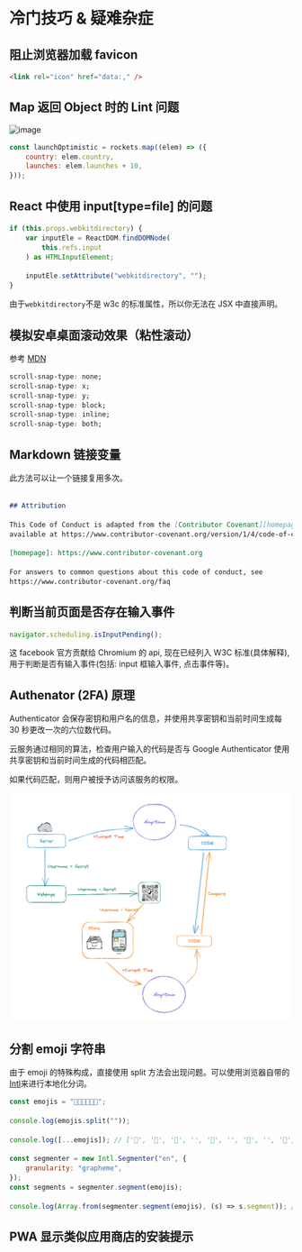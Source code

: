 # 冷门技巧 & 疑难杂症

## 阻止浏览器加载 favicon

```html
<link rel="icon" href="data:," />
```

## Map 返回 Object 时的 Lint 问题

![image](https://user-images.githubusercontent.com/52880665/196023762-76da513c-f5e6-4063-aee0-d45d18033c61.png)

```jsx
const launchOptimistic = rockets.map((elem) => ({
	country: elem.country,
	launches: elem.launches + 10,
}));
```

## React 中使用 input[type=file] 的问题

```jsx
if (this.props.webkitdirectory) {
	var inputEle = ReactDOM.findDOMNode(
		this.refs.input
	) as HTMLInputElement;

	inputEle.setAttribute("webkitdirectory", "");
}
```

由于`webkitdirectory`不是 w3c 的标准属性，所以你无法在 JSX 中直接声明。

## 模拟安卓桌面滚动效果（粘性滚动）

参考 [MDN](https://developer.mozilla.org/en-US/docs/Web/CSS/scroll-snap-type)

```css
scroll-snap-type: none;
scroll-snap-type: x;
scroll-snap-type: y;
scroll-snap-type: block;
scroll-snap-type: inline;
scroll-snap-type: both;
```

## Markdown 链接变量

此方法可以让一个链接复用多次。

```Markdown

## Attribution

This Code of Conduct is adapted from the [Contributor Covenant][homepage], version 1.4,
available at https://www.contributor-covenant.org/version/1/4/code-of-conduct.html

[homepage]: https://www.contributor-covenant.org

For answers to common questions about this code of conduct, see
https://www.contributor-covenant.org/faq

```

## 判断当前页面是否存在输入事件

```js
navigator.scheduling.isInputPending();
```

这 facebook 官方贡献给 Chromium 的 api, 现在已经列入 W3C 标准(具体解释), 用于判断是否有输入事件(包括: input 框输入事件, 点击事件等)。

## Authenator (2FA) 原理

Authenticator 会保存密钥和用户名的信息，并使用共享密钥和当前时间生成每 30 秒更改一次的六位数代码。

云服务通过相同的算法，检查用户输入的代码是否与 Google Authenticator 使用共享密钥和当前时间生成的代码相匹配。

如果代码匹配，则用户被授予访问该服务的权限。

![](./images/auth.png)

## 分割 emoji 字符串

由于 emoji 的特殊构成，直接使用 split 方法会出现问题。可以使用浏览器自带的[Intl]()来进行本地化分词。

```js
const emojis = "🫣🫵👨‍👨‍👦‍👦";

console.log(emojis.split(""));

console.log([...emojis]); // ['🫣', '🫵', '👨', '‍', '👨', '‍', '👦', '‍', '👦']

const segmenter = new Intl.Segmenter("en", {
	granularity: "grapheme",
});
const segments = segmenter.segment(emojis);

console.log(Array.from(segmenter.segment(emojis), (s) => s.segment)); // ['🫣', '🫵', '👨‍👨‍👦‍👦']
```

## PWA 显示类似应用商店的安装提示
